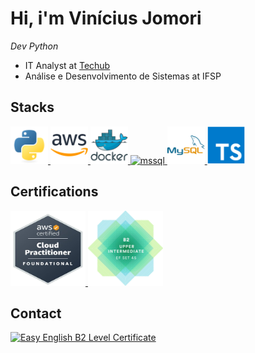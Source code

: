 # Hi, i'm Vinícius Jomori
*Dev Python*

* IT Analyst at <a href="https://www.linkedin.com/company/16179370/?lipi=urn%3Ali%3Apage%3Ad_flagship3_profile_view_base%3BoesPsy2nS%2FqpccpdhThR2Q%3D%3D">Techub</a>
* Análise e Desenvolvimento de Sistemas at IFSP

## Stacks

<div align="left">
    <a href="https://www.python.org" target="_blank" rel="noreferrer">
        <img src="https://raw.githubusercontent.com/devicons/devicon/master/icons/python/python-original.svg" alt="python" width="60" height="60"/>
    </a>
    <a href="https://aws.amazon.com" target="_blank" rel="noreferrer">
        <img src="https://raw.githubusercontent.com/devicons/devicon/master/icons/amazonwebservices/amazonwebservices-original-wordmark.svg" alt="aws" width="60" height="60"/>
    </a>
    <a href="https://www.docker.com/" target="_blank" rel="noreferrer">
        <img src="https://raw.githubusercontent.com/devicons/devicon/master/icons/docker/docker-original-wordmark.svg" alt="docker" width="60" height="60"/> </a>
    <a href="https://www.microsoft.com/en-us/sql-server" target="_blank" rel="noreferrer">
        <img src="https://www.svgrepo.com/show/303229/microsoft-sql-server-logo.svg" alt="mssql" width="60" height="60"/>
    </a>
    <a href="https://www.mysql.com/" target="_blank" rel="noreferrer">
        <img src="https://raw.githubusercontent.com/devicons/devicon/master/icons/mysql/mysql-original-wordmark.svg" alt="mysql" width="60" height="60"/>
    </a>
    <a href="https://www.typescriptlang.org/" target="_blank" rel="noreferrer">
        <img src="https://raw.githubusercontent.com/devicons/devicon/master/icons/typescript/typescript-original.svg" alt="typescript" width="60" height="60"/>
    </a>
</div>

## Certifications

<a href="https://cp.certmetrics.com/amazon/en/public/verify/credential/80be1f681e704727b38c25570a82f455" target="_blank" rel="noreferrer">
    <img src="assets/clfc02.png" alt="CLFC02" width="120" height="120"/>
</a>
<a href="https://cert.efset.org/PEppVS" target="_blank" rel="noreferrer">
    <img src="assets/easy english b2 level.png" alt="Easy English B2 Level Certificate" width="120" height="120"/>
</a>

## Contact
<a href="https://www.linkedin.com/in/viniciusjomori/" target="_blank" rel="noreferrer">
    <img src="https://upload.wikimedia.org/wikipedia/commons/thumb/8/81/LinkedIn_icon.svg/1024px-LinkedIn_icon.svg.png" alt="Easy English B2 Level Certificate" width="60" height="60"/>
</a>